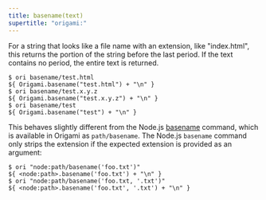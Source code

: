 ```yaml
---
title: basename(text)
supertitle: "origami:"
---
```


For a string that looks like a file name with an extension, like "index.html", this returns the portion of the string before the last period. If the text contains no period, the entire text is returned.

```console
$ ori basename/test.html
${ Origami.basename("test.html") + "\n" }
$ ori basename/test.x.y.z
${ Origami.basename("test.x.y.z") + "\n" }
$ ori basename/test
${ Origami.basename("test") + "\n" }
```

This behaves slightly different from the Node.js [basename](https://nodejs.org/dist/v19.9.0/docs/api/path.html#pathbasenamepath-suffix) command, which is available in Origami as `path/basename`. The Node.js `basename` command only strips the extension if the expected extension is provided as an argument:

```console
$ ori "node:path/basename('foo.txt')"
${ <node:path>.basename('foo.txt') + "\n" }
$ ori "node:path/basename('foo.txt, '.txt')"
${ <node:path>.basename('foo.txt', '.txt') + "\n" }
```
